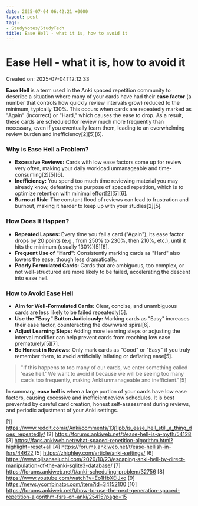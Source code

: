 ```yaml
---
date: 2025-07-04 06:42:21 +0000
layout: post
tags:
- StudyNotes/StudyTech
title: Ease Hell - what it is, how to avoid it
---
```


# Ease Hell - what it is, how to avoid it
Created on: 2025-07-04T12:12:33

**Ease Hell** is a term used in the Anki spaced repetition community to describe a situation where many of your cards have had their **ease factor** (a number that controls how quickly review intervals grow) reduced to the minimum, typically 130%. This occurs when cards are repeatedly marked as "Again" (incorrect) or "Hard," which causes the ease to drop. As a result, these cards are scheduled for review much more frequently than necessary, even if you eventually learn them, leading to an overwhelming review burden and inefficiency[2][5][6].

### Why is Ease Hell a Problem?
- **Excessive Reviews:** Cards with low ease factors come up for review very often, making your daily workload unmanageable and time-consuming[2][5][6].
- **Inefficiency:** You spend too much time reviewing material you may already know, defeating the purpose of spaced repetition, which is to optimize retention with minimal effort[2][5][6].
- **Burnout Risk:** The constant flood of reviews can lead to frustration and burnout, making it harder to keep up with your studies[2][5].

### How Does It Happen?
- **Repeated Lapses:** Every time you fail a card ("Again"), its ease factor drops by 20 points (e.g., from 250% to 230%, then 210%, etc.), until it hits the minimum (usually 130%)[5][6].
- **Frequent Use of "Hard":** Consistently marking cards as "Hard" also lowers the ease, though less dramatically.
- **Poorly Formulated Cards:** Cards that are ambiguous, too complex, or not well-structured are more likely to be failed, accelerating the descent into ease hell.

### How to Avoid Ease Hell
- **Aim for Well-Formulated Cards:** Clear, concise, and unambiguous cards are less likely to be failed repeatedly[5].
- **Use the "Easy" Button Judiciously:** Marking cards as "Easy" increases their ease factor, counteracting the downward spiral[6].
- **Adjust Learning Steps:** Adding more learning steps or adjusting the interval modifier can help prevent cards from reaching low ease prematurely[5][7].
- **Be Honest in Reviews:** Only mark cards as "Good" or "Easy" if you truly remember them, to avoid artificially inflating or deflating ease[5].

> "If this happens to too many of our cards, we enter something called 'ease hell.' We want to avoid it because we will be seeing too many cards too frequently, making Anki unmanageable and inefficient."[5]

In summary, **ease hell** is when a large portion of your cards have low ease factors, causing excessive and inefficient review schedules. It is best prevented by careful card creation, honest self-assessment during reviews, and periodic adjustment of your Anki settings.

[1] https://www.reddit.com/r/Anki/comments/13j1lpb/is_ease_hell_still_a_thing_does_repeatedly/
[2] https://forums.ankiweb.net/t/ease-hell-is-a-myth/54128
[3] https://faqs.ankiweb.net/what-spaced-repetition-algorithm.html?highlight=reset+all
[4] https://forums.ankiweb.net/t/ease-hellish-in-fsrs/44622
[5] https://zhighley.com/article/anki-settings/
[6] https://www.ojisanseiuchi.com/2020/10/23/escaping-anki-hell-by-direct-manipulation-of-the-anki-sqlite3-database/
[7] https://forums.ankiweb.net/t/anki-scheduling-problem/32756
[8] https://www.youtube.com/watch?v=Eo1HbXEiJxo
[9] https://news.ycombinator.com/item?id=34152100
[10] https://forums.ankiweb.net/t/how-to-use-the-next-generation-spaced-repetition-algorithm-fsrs-on-anki/25415?page=15